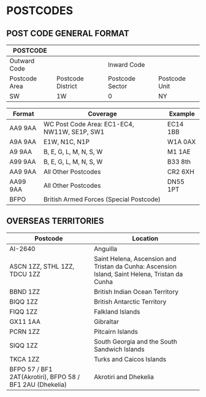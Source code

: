 # POSTCODES

## POST CODE GENERAL FORMAT
| POSTCODE                                                          ||||
| ------------- | ----------------- | --- | --- |
| Outward Code                     || Inward Code                    ||
| Postcode Area | Postcode District | Postcode Sector | Postcode Unit |
| SW            | 1W                | 0               | NY            |

| Format | Coverage | Example |
| --- | --- | --- |
| AA9 9AA | WC Post Code Area: EC1-EC4, NW11W, SE1P, SW1 | EC14 1BB |
| A9A 9AA | E1W, N1C, N1P | W1A 0AX |
| A9 9AA | B, E, G, L, M, N, S, W | M1 1AE |
| A99 9AA | B, E, G, L, M, N, S, W | B33 8th |
| AA9 9AA | All Other Postcodes | CR2 6XH |
| AA99 9AA | All Other Postcodes | DN55 1PT |
| BFPO | British Armed Forces (Special Postcode) |

## OVERSEAS TERRITORIES
| Postcode | Location |
| --- | --- |
| AI-2640 | Anguilla |
| ASCN 1ZZ, STHL 1ZZ, TDCU 1ZZ | Saint Helena, Ascension and Tristan da Cunha: Ascension Island, Saint Helena, Tristan da Cunha |
| BBND 1ZZ | British Indian Ocean Territory |
| BIQQ 1ZZ | British Antarctic Territory |
| FIQQ 1ZZ | Falkland Islands |
| GX11 1AA | Gibraltar |
| PCRN 1ZZ | Pitcairn Islands |
| SIQQ 1ZZ | South Georgia and the South Sandwich Islands |
| TKCA 1ZZ | Turks and Caicos Islands |
|BFPO 57 / BF1 2AT(Akrotiri), BFPO 58 / BF1 2AU (Dhekelia) | Akrotiri and Dhekelia |
